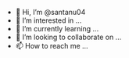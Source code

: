 - 👋 Hi, I’m @santanu04
- 👀 I’m interested in ...
- 🌱 I’m currently learning ...
- 💞️ I’m looking to collaborate on ...
- 📫 How to reach me ...


